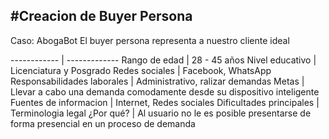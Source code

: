 #Creacion de Buyer Persona
---
Caso: AbogaBot
El buyer persona representa a nuestro cliente ideal


 ------------ | ------------- 
Rango de edad | 28 - 45 años
Nivel educativo | Licenciatura y Posgrado
Redes sociales | Facebook, WhatsApp
Responsabilidades laborales | Administrativo, ralizar demandas
Metas | Llevar a cabo una demanda comodamente desde su dispositivo inteligente
Fuentes de informacion | Internet, Redes sociales
Dificultades principales | Terminologia legal
¿Por qué? | Al usuario no le es posible presentarse de forma presencial en un proceso de demanda
